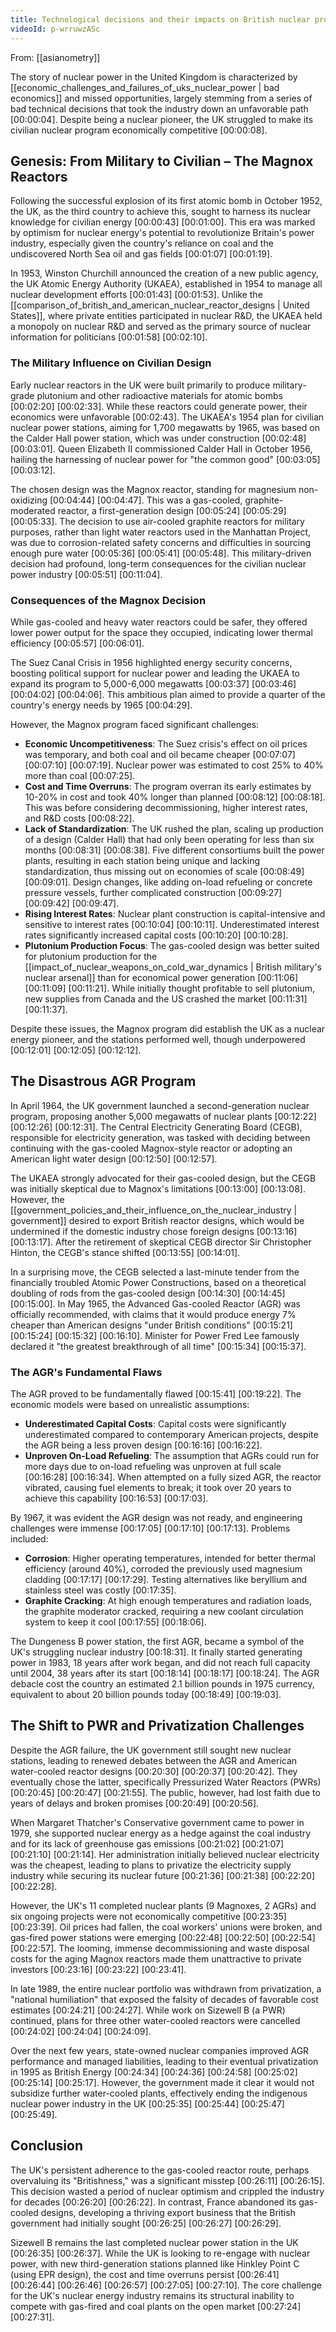 ```yaml
---
title: Technological decisions and their impacts on British nuclear program
videoId: p-wrruwzASc
---
```


From: [[asianometry]] <br/> 

The story of nuclear power in the United Kingdom is characterized by [[economic_challenges_and_failures_of_uks_nuclear_power | bad economics]] and missed opportunities, largely stemming from a series of bad technical decisions that took the industry down an unfavorable path <a class="yt-timestamp" data-t="00:00:04">[00:00:04]</a>. Despite being a nuclear pioneer, the UK struggled to make its civilian nuclear program economically competitive <a class="yt-timestamp" data-t="00:00:08">[00:00:08]</a>.

## Genesis: From Military to Civilian – The Magnox Reactors

Following the successful explosion of its first atomic bomb in October 1952, the UK, as the third country to achieve this, sought to harness its nuclear knowledge for civilian energy <a class="yt-timestamp" data-t="00:00:43">[00:00:43]</a> <a class="yt-timestamp" data-t="00:01:00">[00:01:00]</a>. This era was marked by optimism for nuclear energy's potential to revolutionize Britain's power industry, especially given the country's reliance on coal and the undiscovered North Sea oil and gas fields <a class="yt-timestamp" data-t="00:01:07">[00:01:07]</a> <a class="yt-timestamp" data-t="00:01:19">[00:01:19]</a>.

In 1953, Winston Churchill announced the creation of a new public agency, the UK Atomic Energy Authority (UKAEA), established in 1954 to manage all nuclear development efforts <a class="yt-timestamp" data-t="00:01:43">[00:01:43]</a> <a class="yt-timestamp" data-t="00:01:53">[00:01:53]</a>. Unlike the [[comparison_of_british_and_american_nuclear_reactor_designs | United States]], where private entities participated in nuclear R&D, the UKAEA held a monopoly on nuclear R&D and served as the primary source of nuclear information for politicians <a class="yt-timestamp" data-t="00:01:58">[00:01:58]</a> <a class="yt-timestamp" data-t="00:02:10">[00:02:10]</a>.

### The Military Influence on Civilian Design

Early nuclear reactors in the UK were built primarily to produce military-grade plutonium and other radioactive materials for atomic bombs <a class="yt-timestamp" data-t="00:02:20">[00:02:20]</a> <a class="yt-timestamp" data-t="00:02:33">[00:02:33]</a>. While these reactors could generate power, their economics were unfavorable <a class="yt-timestamp" data-t="00:02:43">[00:02:43]</a>. The UKAEA's 1954 plan for civilian nuclear power stations, aiming for 1,700 megawatts by 1965, was based on the Calder Hall power station, which was under construction <a class="yt-timestamp" data-t="00:02:48">[00:02:48]</a> <a class="yt-timestamp" data-t="00:03:01">[00:03:01]</a>. Queen Elizabeth II commissioned Calder Hall in October 1956, hailing the harnessing of nuclear power for "the common good" <a class="yt-timestamp" data-t="00:03:05">[00:03:05]</a> <a class="yt-timestamp" data-t="00:03:12">[00:03:12]</a>.

The chosen design was the Magnox reactor, standing for magnesium non-oxidizing <a class="yt-timestamp" data-t="00:04:44">[00:04:44]</a> <a class="yt-timestamp" data-t="00:04:47">[00:04:47]</a>. This was a gas-cooled, graphite-moderated reactor, a first-generation design <a class="yt-timestamp" data-t="00:05:24">[00:05:24]</a> <a class="yt-timestamp" data-t="00:05:29">[00:05:29]</a> <a class="yt-timestamp" data-t="00:05:33">[00:05:33]</a>. The decision to use air-cooled graphite reactors for military purposes, rather than light water reactors used in the Manhattan Project, was due to corrosion-related safety concerns and difficulties in sourcing enough pure water <a class="yt-timestamp" data-t="00:05:36">[00:05:36]</a> <a class="yt-timestamp" data-t="00:05:41">[00:05:41]</a> <a class="yt-timestamp" data-t="00:05:48">[00:05:48]</a>. This military-driven decision had profound, long-term consequences for the civilian nuclear power industry <a class="yt-timestamp" data-t="00:05:51">[00:05:51]</a> <a class="yt-timestamp" data-t="00:11:04">[00:11:04]</a>.

### Consequences of the Magnox Decision

While gas-cooled and heavy water reactors could be safer, they offered lower power output for the space they occupied, indicating lower thermal efficiency <a class="yt-timestamp" data-t="00:05:57">[00:05:57]</a> <a class="yt-timestamp" data-t="00:06:01">[00:06:01]</a>.

The Suez Canal Crisis in 1956 highlighted energy security concerns, boosting political support for nuclear power and leading the UKAEA to expand its program to 5,000-6,000 megawatts <a class="yt-timestamp" data-t="00:03:37">[00:03:37]</a> <a class="yt-timestamp" data-t="00:03:46">[00:03:46]</a> <a class="yt-timestamp" data-t="00:04:02">[00:04:02]</a> <a class="yt-timestamp" data-t="00:04:06">[00:04:06]</a>. This ambitious plan aimed to provide a quarter of the country's energy needs by 1965 <a class="yt-timestamp" data-t="00:04:29">[00:04:29]</a>.

However, the Magnox program faced significant challenges:
*   **Economic Uncompetitiveness**: The Suez crisis's effect on oil prices was temporary, and both coal and oil became cheaper <a class="yt-timestamp" data-t="00:07:07">[00:07:07]</a> <a class="yt-timestamp" data-t="00:07:10">[00:07:10]</a> <a class="yt-timestamp" data-t="00:07:19">[00:07:19]</a>. Nuclear power was estimated to cost 25% to 40% more than coal <a class="yt-timestamp" data-t="00:07:25">[00:07:25]</a>.
*   **Cost and Time Overruns**: The program overran its early estimates by 10-20% in cost and took 40% longer than planned <a class="yt-timestamp" data-t="00:08:12">[00:08:12]</a> <a class="yt-timestamp" data-t="00:08:18">[00:08:18]</a>. This was before considering decommissioning, higher interest rates, and R&D costs <a class="yt-timestamp" data-t="00:08:22">[00:08:22]</a>.
*   **Lack of Standardization**: The UK rushed the plan, scaling up production of a design (Calder Hall) that had only been operating for less than six months <a class="yt-timestamp" data-t="00:08:31">[00:08:31]</a> <a class="yt-timestamp" data-t="00:08:38">[00:08:38]</a>. Five different consortiums built the power plants, resulting in each station being unique and lacking standardization, thus missing out on economies of scale <a class="yt-timestamp" data-t="00:08:49">[00:08:49]</a> <a class="yt-timestamp" data-t="00:09:01">[00:09:01]</a>. Design changes, like adding on-load refueling or concrete pressure vessels, further complicated construction <a class="yt-timestamp" data-t="00:09:27">[00:09:27]</a> <a class="yt-timestamp" data-t="00:09:42">[00:09:42]</a> <a class="yt-timestamp" data-t="00:09:47">[00:09:47]</a>.
*   **Rising Interest Rates**: Nuclear plant construction is capital-intensive and sensitive to interest rates <a class="yt-timestamp" data-t="00:10:04">[00:10:04]</a> <a class="yt-timestamp" data-t="00:10:11">[00:10:11]</a>. Underestimated interest rates significantly increased capital costs <a class="yt-timestamp" data-t="00:10:20">[00:10:20]</a> <a class="yt-timestamp" data-t="00:10:28">[00:10:28]</a>.
*   **Plutonium Production Focus**: The gas-cooled design was better suited for plutonium production for the [[impact_of_nuclear_weapons_on_cold_war_dynamics | British military's nuclear arsenal]] than for economical power generation <a class="yt-timestamp" data-t="00:11:06">[00:11:06]</a> <a class="yt-timestamp" data-t="00:11:09">[00:11:09]</a> <a class="yt-timestamp" data-t="00:11:21">[00:11:21]</a>. While initially thought profitable to sell plutonium, new supplies from Canada and the US crashed the market <a class="yt-timestamp" data-t="00:11:31">[00:11:31]</a> <a class="yt-timestamp" data-t="00:11:37">[00:11:37]</a>.

Despite these issues, the Magnox program did establish the UK as a nuclear energy pioneer, and the stations performed well, though underpowered <a class="yt-timestamp" data-t="00:12:01">[00:12:01]</a> <a class="yt-timestamp" data-t="00:12:05">[00:12:05]</a> <a class="yt-timestamp" data-t="00:12:12">[00:12:12]</a>.

## The Disastrous AGR Program

In April 1964, the UK government launched a second-generation nuclear program, proposing another 5,000 megawatts of nuclear plants <a class="yt-timestamp" data-t="00:12:22">[00:12:22]</a> <a class="yt-timestamp" data-t="00:12:26">[00:12:26]</a> <a class="yt-timestamp" data-t="00:12:31">[00:12:31]</a>. The Central Electricity Generating Board (CEGB), responsible for electricity generation, was tasked with deciding between continuing with the gas-cooled Magnox-style reactor or adopting an American light water design <a class="yt-timestamp" data-t="00:12:50">[00:12:50]</a> <a class="yt-timestamp" data-t="00:12:57">[00:12:57]</a>.

The UKAEA strongly advocated for their gas-cooled design, but the CEGB was initially skeptical due to Magnox's limitations <a class="yt-timestamp" data-t="00:13:00">[00:13:00]</a> <a class="yt-timestamp" data-t="00:13:08">[00:13:08]</a>. However, the [[government_policies_and_their_influence_on_the_nuclear_industry | government]] desired to export British reactor designs, which would be undermined if the domestic industry chose foreign designs <a class="yt-timestamp" data-t="00:13:16">[00:13:16]</a> <a class="yt-timestamp" data-t="00:13:17">[00:13:17]</a>. After the retirement of skeptical CEGB director Sir Christopher Hinton, the CEGB's stance shifted <a class="yt-timestamp" data-t="00:13:55">[00:13:55]</a> <a class="yt-timestamp" data-t="00:14:01">[00:14:01]</a>.

In a surprising move, the CEGB selected a last-minute tender from the financially troubled Atomic Power Constructions, based on a theoretical doubling of rods from the gas-cooled design <a class="yt-timestamp" data-t="00:14:30">[00:14:30]</a> <a class="yt-timestamp" data-t="00:14:45">[00:14:45]</a> <a class="yt-timestamp" data-t="00:15:00">[00:15:00]</a>. In May 1965, the Advanced Gas-cooled Reactor (AGR) was officially recommended, with claims that it would produce energy 7% cheaper than American designs "under British conditions" <a class="yt-timestamp" data-t="00:15:21">[00:15:21]</a> <a class="yt-timestamp" data-t="00:15:24">[00:15:24]</a> <a class="yt-timestamp" data-t="00:15:32">[00:15:32]</a> <a class="yt-timestamp" data-t="00:16:10">[00:16:10]</a>. Minister for Power Fred Lee famously declared it "the greatest breakthrough of all time" <a class="yt-timestamp" data-t="00:15:34">[00:15:34]</a> <a class="yt-timestamp" data-t="00:15:37">[00:15:37]</a>.

### The AGR's Fundamental Flaws

The AGR proved to be fundamentally flawed <a class="yt-timestamp" data-t="00:15:41">[00:15:41]</a> <a class="yt-timestamp" data-t="00:19:22">[00:19:22]</a>. The economic models were based on unrealistic assumptions:
*   **Underestimated Capital Costs**: Capital costs were significantly underestimated compared to contemporary American projects, despite the AGR being a less proven design <a class="yt-timestamp" data-t="00:16:16">[00:16:16]</a> <a class="yt-timestamp" data-t="00:16:22">[00:16:22]</a>.
*   **Unproven On-Load Refueling**: The assumption that AGRs could run for more days due to on-load refueling was unproven at full scale <a class="yt-timestamp" data-t="00:16:28">[00:16:28]</a> <a class="yt-timestamp" data-t="00:16:34">[00:16:34]</a>. When attempted on a fully sized AGR, the reactor vibrated, causing fuel elements to break; it took over 20 years to achieve this capability <a class="yt-timestamp" data-t="00:16:53">[00:16:53]</a> <a class="yt-timestamp" data-t="00:17:03">[00:17:03]</a>.

By 1967, it was evident the AGR design was not ready, and engineering challenges were immense <a class="yt-timestamp" data-t="00:17:05">[00:17:05]</a> <a class="yt-timestamp" data-t="00:17:10">[00:17:10]</a> <a class="yt-timestamp" data-t="00:17:13">[00:17:13]</a>. Problems included:
*   **Corrosion**: Higher operating temperatures, intended for better thermal efficiency (around 40%), corroded the previously used magnesium cladding <a class="yt-timestamp" data-t="00:17:17">[00:17:17]</a> <a class="yt-timestamp" data-t="00:17:29">[00:17:29]</a>. Testing alternatives like beryllium and stainless steel was costly <a class="yt-timestamp" data-t="00:17:35">[00:17:35]</a>.
*   **Graphite Cracking**: At high enough temperatures and radiation loads, the graphite moderator cracked, requiring a new coolant circulation system to keep it cool <a class="yt-timestamp" data-t="00:17:55">[00:17:55]</a> <a class="yt-timestamp" data-t="00:18:06">[00:18:06]</a>.

The Dungeness B power station, the first AGR, became a symbol of the UK's struggling nuclear industry <a class="yt-timestamp" data-t="00:18:31">[00:18:31]</a>. It finally started generating power in 1983, 18 years after work began, and did not reach full capacity until 2004, 38 years after its start <a class="yt-timestamp" data-t="00:18:14">[00:18:14]</a> <a class="yt-timestamp" data-t="00:18:17">[00:18:17]</a> <a class="yt-timestamp" data-t="00:18:24">[00:18:24]</a>. The AGR debacle cost the country an estimated 2.1 billion pounds in 1975 currency, equivalent to about 20 billion pounds today <a class="yt-timestamp" data-t="00:18:49">[00:18:49]</a> <a class="yt-timestamp" data-t="00:19:03">[00:19:03]</a>.

## The Shift to PWR and Privatization Challenges

Despite the AGR failure, the UK government still sought new nuclear stations, leading to renewed debates between the AGR and American water-cooled reactor designs <a class="yt-timestamp" data-t="00:20:30">[00:20:30]</a> <a class="yt-timestamp" data-t="00:20:37">[00:20:37]</a> <a class="yt-timestamp" data-t="00:20:42">[00:20:42]</a>. They eventually chose the latter, specifically Pressurized Water Reactors (PWRs) <a class="yt-timestamp" data-t="00:20:45">[00:20:45]</a> <a class="yt-timestamp" data-t="00:20:47">[00:20:47]</a> <a class="yt-timestamp" data-t="00:21:55">[00:21:55]</a>. The public, however, had lost faith due to years of delays and broken promises <a class="yt-timestamp" data-t="00:20:49">[00:20:49]</a> <a class="yt-timestamp" data-t="00:20:56">[00:20:56]</a>.

When Margaret Thatcher's Conservative government came to power in 1979, she supported nuclear energy as a hedge against the coal industry and for its lack of greenhouse gas emissions <a class="yt-timestamp" data-t="00:21:02">[00:21:02]</a> <a class="yt-timestamp" data-t="00:21:07">[00:21:07]</a> <a class="yt-timestamp" data-t="00:21:10">[00:21:10]</a> <a class="yt-timestamp" data-t="00:21:14">[00:21:14]</a>. Her administration initially believed nuclear electricity was the cheapest, leading to plans to privatize the electricity supply industry while securing its nuclear future <a class="yt-timestamp" data-t="00:21:36">[00:21:36]</a> <a class="yt-timestamp" data-t="00:21:38">[00:21:38]</a> <a class="yt-timestamp" data-t="00:22:20">[00:22:20]</a> <a class="yt-timestamp" data-t="00:22:28">[00:22:28]</a>.

However, the UK's 11 completed nuclear plants (9 Magnoxes, 2 AGRs) and six ongoing projects were not economically competitive <a class="yt-timestamp" data-t="00:23:35">[00:23:35]</a> <a class="yt-timestamp" data-t="00:23:39">[00:23:39]</a>. Oil prices had fallen, the coal workers' unions were broken, and gas-fired power stations were emerging <a class="yt-timestamp" data-t="00:22:48">[00:22:48]</a> <a class="yt-timestamp" data-t="00:22:50">[00:22:50]</a> <a class="yt-timestamp" data-t="00:22:54">[00:22:54]</a> <a class="yt-timestamp" data-t="00:22:57">[00:22:57]</a>. The looming, immense decommissioning and waste disposal costs for the aging Magnox reactors made them unattractive to private investors <a class="yt-timestamp" data-t="00:23:16">[00:23:16]</a> <a class="yt-timestamp" data-t="00:23:22">[00:23:22]</a> <a class="yt-timestamp" data-t="00:23:41">[00:23:41]</a>.

In late 1989, the entire nuclear portfolio was withdrawn from privatization, a "national humiliation" that exposed the falsity of decades of favorable cost estimates <a class="yt-timestamp" data-t="00:24:21">[00:24:21]</a> <a class="yt-timestamp" data-t="00:24:27">[00:24:27]</a>. While work on Sizewell B (a PWR) continued, plans for three other water-cooled reactors were cancelled <a class="yt-timestamp" data-t="00:24:02">[00:24:02]</a> <a class="yt-timestamp" data-t="00:24:04">[00:24:04]</a> <a class="yt-timestamp" data-t="00:24:09">[00:24:09]</a>.

Over the next few years, state-owned nuclear companies improved AGR performance and managed liabilities, leading to their eventual privatization in 1995 as British Energy <a class="yt-timestamp" data-t="00:24:34">[00:24:34]</a> <a class="yt-timestamp" data-t="00:24:36">[00:24:36]</a> <a class="yt-timestamp" data-t="00:24:58">[00:24:58]</a> <a class="yt-timestamp" data-t="00:25:02">[00:25:02]</a> <a class="yt-timestamp" data-t="00:25:14">[00:25:14]</a> <a class="yt-timestamp" data-t="00:25:17">[00:25:17]</a>. However, the government made it clear it would not subsidize further water-cooled plants, effectively ending the indigenous nuclear power industry in the UK <a class="yt-timestamp" data-t="00:25:35">[00:25:35]</a> <a class="yt-timestamp" data-t="00:25:44">[00:25:44]</a> <a class="yt-timestamp" data-t="00:25:47">[00:25:47]</a> <a class="yt-timestamp" data-t="00:25:49">[00:25:49]</a>.

## Conclusion

The UK's persistent adherence to the gas-cooled reactor route, perhaps overvaluing its "Britishness," was a significant misstep <a class="yt-timestamp" data-t="00:26:11">[00:26:11]</a> <a class="yt-timestamp" data-t="00:26:15">[00:26:15]</a>. This decision wasted a period of nuclear optimism and crippled the industry for decades <a class="yt-timestamp" data-t="00:26:20">[00:26:20]</a> <a class="yt-timestamp" data-t="00:26:22">[00:26:22]</a>. In contrast, France abandoned its gas-cooled designs, developing a thriving export business that the British government had initially sought <a class="yt-timestamp" data-t="00:26:25">[00:26:25]</a> <a class="yt-timestamp" data-t="00:26:27">[00:26:27]</a> <a class="yt-timestamp" data-t="00:26:29">[00:26:29]</a>.

Sizewell B remains the last completed nuclear power station in the UK <a class="yt-timestamp" data-t="00:26:35">[00:26:35]</a> <a class="yt-timestamp" data-t="00:26:37">[00:26:37]</a>. While the UK is looking to re-engage with nuclear power, with new third-generation stations planned like Hinkley Point C (using EPR design), the cost and time overruns persist <a class="yt-timestamp" data-t="00:26:41">[00:26:41]</a> <a class="yt-timestamp" data-t="00:26:44">[00:26:44]</a> <a class="yt-timestamp" data-t="00:26:46">[00:26:46]</a> <a class="yt-timestamp" data-t="00:26:57">[00:26:57]</a> <a class="yt-timestamp" data-t="00:27:05">[00:27:05]</a> <a class="yt-timestamp" data-t="00:27:10">[00:27:10]</a>. The core challenge for the UK's nuclear energy industry remains its structural inability to compete with gas-fired and coal plants on the open market <a class="yt-timestamp" data-t="00:27:24">[00:27:24]</a> <a class="yt-timestamp" data-t="00:27:31">[00:27:31]</a>.
